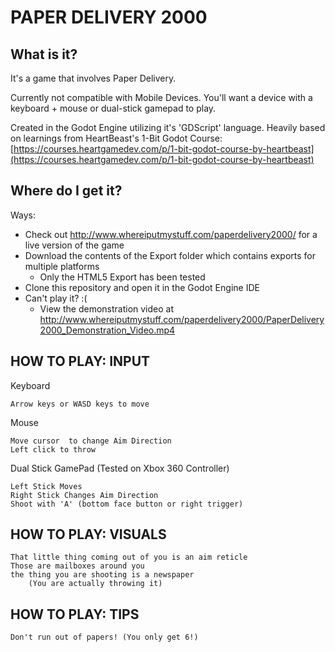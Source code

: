 # PAPER DELIVERY 2000

## What is it?

It's a game that involves Paper Delivery.

Currently not compatible with Mobile Devices. You'll want a device with a keyboard + mouse or dual-stick gamepad to play.

Created in the Godot Engine utilizing it's 'GDScript' language. Heavily based on learnings from HeartBeast's 1-Bit Godot Course:  [https://courses.heartgamedev.com/p/1-bit-godot-course-by-heartbeast](https://courses.heartgamedev.com/p/1-bit-godot-course-by-heartbeast)

## Where do I get it?
Ways:

 - Check out http://www.whereiputmystuff.com/paperdelivery2000/ for a live version of the game
 - Download the contents of the Export folder which contains exports for multiple platforms
	 - Only the HTML5 Export has been tested
 - Clone this repository and open it in the Godot Engine IDE
 - Can't play it? :(
 	- View the demonstration video at http://www.whereiputmystuff.com/paperdelivery2000/PaperDelivery2000_Demonstration_Video.mp4

## HOW TO PLAY: INPUT

Keyboard 

	Arrow keys or WASD keys to move

Mouse

	Move cursor  to change Aim Direction
	Left click to throw
	

Dual Stick GamePad (Tested on Xbox 360 Controller)

	Left Stick Moves
	Right Stick Changes Aim Direction
	Shoot with 'A' (bottom face button or right trigger)

## HOW TO PLAY: VISUALS

	That little thing coming out of you is an aim reticle
	Those are mailboxes around you
	the thing you are shooting is a newspaper
		(You are actually throwing it)


## HOW TO PLAY: TIPS

	Don't run out of papers! (You only get 6!)
